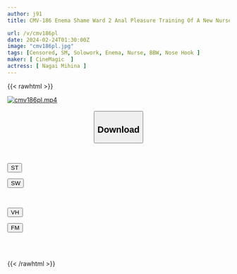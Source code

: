```yaml
---
author: j91
title: CMV-186 Enema Shame Ward 2 Anal Pleasure Training Of A New Nurse Who Is So Embarrassed That She Faints Mihina

url: /v/cmv186pl
date: 2024-02-24T01:30:00Z
image: "cmv186pl.jpg"
tags: [Censored, SM, Solowork, Enema, Nurse, BBW, Nose Hook	]
maker: [ CineMagic  ]
actress: [ Nagai Mihina ]
---
```



{{< rawhtml >}}

<div class="video" data-videoid="ezwmyB8MdKHmqZ">
    <a href="javascript:;">
        <img src="/v/cmv186pl/cmv186pl.jpg" width="WIDTH" height="HEIGHT" alt="cmv186pl.mp4" loading="lazy">
    </a>
</div>

<script type="text/javascript" src="https://j91.asia/asset/on-demand-st.js"></script>

<br>
  <link rel="stylesheet" href="https://j91.asia/asset/bs5.css">
  
  <center>
  <button class="btn btn-primary" type="button" data-bs-toggle="collapse" data-bs-target=".multi-collapse" aria-expanded="false" aria-controls="multiCollapseExample1 multiCollapseExample2"><h2>Download</h2></button></center>
</p>
<div class="row">
  <div class="col">
    <div class="collapse multi-collapse" id="multiCollapseExample1">
      <div class="card card-body">
	      	      <br>
<div class="buttons">  
<p><a href="https://streamtape.to/v/ezwmyB8MdKHmqZ" target="_blank"><button class="btn-hover color-3"><i class="fa fa-download"></i> ST</button></a></p>
<p><a href="https://cdnwish.com/h7nohuchd4ee" target="_blank"><button class="btn-hover color-2"><i class="fa fa-download"></i> SW</button></a></p></div>
    </div>
  </div>
</div>
  <div class="col">
    <div class="collapse multi-collapse" id="multiCollapseExample2">
      <div class="card card-body">
	      <br>
<div class="buttons">
<p><a href="https://vidhidepro.com/f/4pytr6iwndrv"><button class="btn-hover color-9"><i class="fa fa-download"></i> VH</button></a></p>
<p><a href="https://filemoon.sx/d/n6w7awf8aahe"><button class="btn-hover color-8"><i class="fa fa-download"></i> FM</button></a></p></div>
<br><br>
      </div>
    </div>
  </div>
</div>

{{< /rawhtml >}}